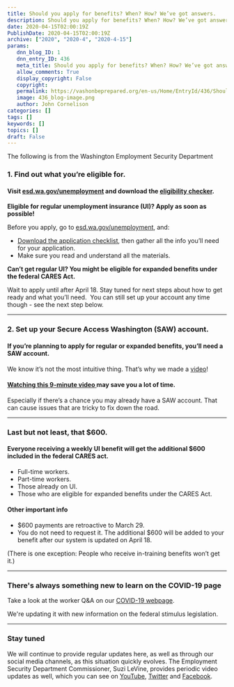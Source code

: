 ```yaml
---
title: Should you apply for benefits? When? How? We’ve got answers.
description: Should you apply for benefits? When? How? We’ve got answers.
date: 2020-04-15T02:00:19Z
PublishDate: 2020-04-15T02:00:19Z
archive: ["2020", "2020-4", "2020-4-15"]
params:
   dnn_blog_ID: 1
   dnn_entry_ID: 436
   meta_title: Should you apply for benefits? When? How? We’ve got answers.
   allow_comments: True
   display_copyright: False
   copyright: 
   permalink: https://vashonbeprepared.org/en-us/Home/EntryId/436/Should-you-apply-for-benefits-When-How-We-rsquo-ve-got-answers
   image: 436_blog-image.png
   author: John Cornelison
categories: []
tags: []
keywords: []
topics: []
draft: False
---
```


<p>The following is from the Washington Employment Security Department</p><h3>1. Find out what you’re eligible for.&nbsp; </h3><h4>Visit <a href="https://lnks.gd/l/eyJhbGciOiJIUzI1NiJ9.eyJidWxsZXRpbl9saW5rX2lkIjoxMDAsInVyaSI6ImJwMjpjbGljayIsImJ1bGxldGluX2lkIjoiMjAyMDA0MTUuMjAxNTM3NDEiLCJ1cmwiOiJodHRwczovL2VzZC53YS5nb3YvdW5lbXBsb3ltZW50P3V0bV9tZWRpdW09ZW1haWwmdXRtX3NvdXJjZT1nb3ZkZWxpdmVyeSJ9.0fRyTebj_E3-_6T1FY-QGHvwCN6DbJVVqriuFXkS_nk/br/77409031637-l">esd.wa.gov/unemployment</a> and download the <a href="https://lnks.gd/l/eyJhbGciOiJIUzI1NiJ9.eyJidWxsZXRpbl9saW5rX2lkIjoxMDEsInVyaSI6ImJwMjpjbGljayIsImJ1bGxldGluX2lkIjoiMjAyMDA0MTUuMjAxNTM3NDEiLCJ1cmwiOiJodHRwczovL2VzZG9yY2hhcmRzdG9yYWdlLmJsb2IuY29yZS53aW5kb3dzLm5ldC9lc2R3YS9EZWZhdWx0L0VTRFdBR09WL1VuZW1wbG95bWVudC9VSUVsaWdpYmlsaXR5Q2hlY2tlci5wZGY_dXRtX21lZGl1bT1lbWFpbCZ1dG1fc291cmNlPWdvdmRlbGl2ZXJ5In0.AcSCocicLrevDO-ruZX2eEKxngFtJpZHTv126H2R-58/br/77409031637-l">eligibility checker</a>.&nbsp; </h4><p><strong>Eligible for regular unemployment insurance (UI)? Apply as soon as possible!&nbsp; </strong><p>Before you apply, go to <a href="https://lnks.gd/l/eyJhbGciOiJIUzI1NiJ9.eyJidWxsZXRpbl9saW5rX2lkIjoxMDIsInVyaSI6ImJwMjpjbGljayIsImJ1bGxldGluX2lkIjoiMjAyMDA0MTUuMjAxNTM3NDEiLCJ1cmwiOiJodHRwczovL3d3dy5lc2Qud2EuZ292L3VuZW1wbG95bWVudD91dG1fbWVkaXVtPWVtYWlsJnV0bV9zb3VyY2U9Z292ZGVsaXZlcnkifQ.SOBnhfp473j27j6QZASsteUkAkbw9UUZTyHGcK_P0Sg/br/77409031637-l">esd.wa.gov/unemployment</a>, and: <ul><li><a href="https://lnks.gd/l/eyJhbGciOiJIUzI1NiJ9.eyJidWxsZXRpbl9saW5rX2lkIjoxMDMsInVyaSI6ImJwMjpjbGljayIsImJ1bGxldGluX2lkIjoiMjAyMDA0MTUuMjAxNTM3NDEiLCJ1cmwiOiJodHRwczovL2VzZG9yY2hhcmRzdG9yYWdlLmJsb2IuY29yZS53aW5kb3dzLm5ldC9lc2R3YS9EZWZhdWx0L0VTRFdBR09WL1VuZW1wbG95bWVudC9DT1ZJRC0xOV9BcHBsaWNhdGlvbnNfQ2hlY2tMaXN0LnBkZj91dG1fbWVkaXVtPWVtYWlsJnV0bV9zb3VyY2U9Z292ZGVsaXZlcnkifQ.mgmw_W1H4jem4BPzmodGSik7LSXe37ccNmNT_0li3eY/br/77409031637-l">Download the application checklist</a>, then gather all the info you’ll need for your application.&nbsp; <li>Make sure you read and understand all the materials.&nbsp; </li></ul><p><strong>Can’t get regular UI? You might be eligible for expanded benefits under the federal CARES Act.&nbsp; </strong><p>Wait to apply until after April 18. Stay tuned for next steps about how to get ready and what you’ll need.&nbsp; You can still set up your account any time though - see the next step below.<hr width="100%" size="3" align="center"><h3>2. Set up your Secure Access Washington (SAW) account. </h3><h4><strong>If you’re planning to apply for regular or expanded benefits, you’ll need a SAW account. </strong></h4><p>We know it’s not the most intuitive thing. That’s why we made a <a href="https://lnks.gd/l/eyJhbGciOiJIUzI1NiJ9.eyJidWxsZXRpbl9saW5rX2lkIjoxMDQsInVyaSI6ImJwMjpjbGljayIsImJ1bGxldGluX2lkIjoiMjAyMDA0MTUuMjAxNTM3NDEiLCJ1cmwiOiJodHRwczovL2VzZC53YS5nb3YvdW5lbXBsb3ltZW50L3RlY2huaWNhbC1zdXBwb3J0P3V0bV9tZWRpdW09ZW1haWwmdXRtX3NvdXJjZT1nb3ZkZWxpdmVyeSJ9.MUxypaTe9Woolf0qf-bbCl9PywT3HUTGEg7srG4gIkE/br/77409031637-l">video</a>!&nbsp; <h4><a href="https://lnks.gd/l/eyJhbGciOiJIUzI1NiJ9.eyJidWxsZXRpbl9saW5rX2lkIjoxMDUsInVyaSI6ImJwMjpjbGljayIsImJ1bGxldGluX2lkIjoiMjAyMDA0MTUuMjAxNTM3NDEiLCJ1cmwiOiJodHRwczovL2VzZC53YS5nb3YvdW5lbXBsb3ltZW50L3RlY2huaWNhbC1zdXBwb3J0P3V0bV9tZWRpdW09ZW1haWwmdXRtX3NvdXJjZT1nb3ZkZWxpdmVyeSJ9.K0jMHminS5YeVsK8tlzll7_sDVbGiyyRsNlDNjzLHM4/br/77409031637-l"><strong>Watching this 9-minute video</strong> </a><strong>may save you a lot of time. </strong></h4><p>Especially if there’s a chance you may already have a SAW account. That can cause issues that are tricky to fix down the road.&nbsp; <hr width="100%" size="3" align="center"><h3>Last but not least, that $600. </h3><h4><strong>Everyone receiving a weekly UI benefit</strong> <strong>will get the additional $600 included in the federal CARES act. </strong></h4><ul><li>Full-time workers.&nbsp; <li>Part-time workers.<li>Those already on UI.<li>Those who are eligible for expanded benefits under the CARES Act.</li></ul><h4>Other important info</h4><ul><li>$600 payments are retroactive to March 29. <li>You do not need to request it. The additional $600 will be added to your benefit after our system is updated on April 18.</li></ul><p>(There is one exception: People who receive in-training benefits won’t get it.)&nbsp; <hr width="100%" size="3" align="center"><h3>There's always something new to learn on the COVID-19 page</h3><p>Take a look at the worker Q&amp;A on our <a href="https://lnks.gd/l/eyJhbGciOiJIUzI1NiJ9.eyJidWxsZXRpbl9saW5rX2lkIjoxMDYsInVyaSI6ImJwMjpjbGljayIsImJ1bGxldGluX2lkIjoiMjAyMDA0MTUuMjAxNTM3NDEiLCJ1cmwiOiJodHRwczovL2VzZC53YS5nb3YvbmV3c3Jvb20vY292aWQtMTk_dXRtX21lZGl1bT1lbWFpbCZ1dG1fc291cmNlPWdvdmRlbGl2ZXJ5In0.bB6uszs19YJBH8u7xgmNgoeKLNj9BO915TkFl5S9hZ4/br/77409031637-l">COVID-19 webpage</a>.<p>We're updating it with new information on the federal stimulus legislation.<hr width="100%" size="3" align="center"><h3>Stay tuned</h3>We will continue to provide regular updates here, as well as through our social media channels, as this situation quickly evolves. The Employment Security Department Commissioner, Suzi LeVine, provides periodic video updates as well, which you can see on <a href="https://lnks.gd/l/eyJhbGciOiJIUzI1NiJ9.eyJidWxsZXRpbl9saW5rX2lkIjoxMDcsInVyaSI6ImJwMjpjbGljayIsImJ1bGxldGluX2lkIjoiMjAyMDA0MTUuMjAxNTM3NDEiLCJ1cmwiOiJodHRwczovL3d3dy55b3V0dWJlLmNvbS91c2VyL1dhc2hpbmd0b25FU0QvdmlkZW9zP3V0bV9tZWRpdW09ZW1haWwmdXRtX3NvdXJjZT1nb3ZkZWxpdmVyeSJ9.kopuz28I6ti1I7KzQuXaO8KDlSUpbO2E1dAfvL4vWeg/br/77409031637-l">YouTube</a>, <a href="https://lnks.gd/l/eyJhbGciOiJIUzI1NiJ9.eyJidWxsZXRpbl9saW5rX2lkIjoxMDgsInVyaSI6ImJwMjpjbGljayIsImJ1bGxldGluX2lkIjoiMjAyMDA0MTUuMjAxNTM3NDEiLCJ1cmwiOiJodHRwczovL3R3aXR0ZXIuY29tL0VTRHdhV29ya3M_dXRtX21lZGl1bT1lbWFpbCZ1dG1fc291cmNlPWdvdmRlbGl2ZXJ5In0.BAxD9tdaVm4Kxg_pg7d7PfzJ6wvSLRNd3s_YFfNhisc/br/77409031637-l">Twitter</a> and <a href="https://lnks.gd/l/eyJhbGciOiJIUzI1NiJ9.eyJidWxsZXRpbl9saW5rX2lkIjoxMDksInVyaSI6ImJwMjpjbGljayIsImJ1bGxldGluX2lkIjoiMjAyMDA0MTUuMjAxNTM3NDEiLCJ1cmwiOiJodHRwczovL3d3dy5mYWNlYm9vay5jb20vV2FzaGluZ3RvbkVTRD91dG1fbWVkaXVtPWVtYWlsJnV0bV9zb3VyY2U9Z292ZGVsaXZlcnkifQ.10yWeHUFNYaWxCtVugeTFm3tlxq_QrZ1pMVN3n1ARG8/br/77409031637-l">Facebook</a>.
